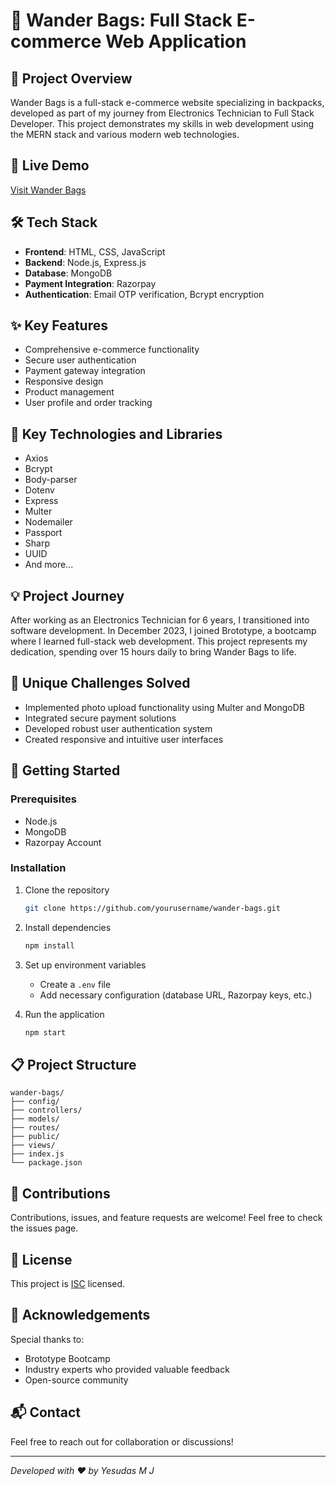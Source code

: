 # 🎒 Wander Bags: Full Stack E-commerce Web Application

## 🚀 Project Overview
Wander Bags is a full-stack e-commerce website specializing in backpacks, developed as part of my journey from Electronics Technician to Full Stack Developer. This project demonstrates my skills in web development using the MERN stack and various modern web technologies.

## 🌟 Live Demo
[Visit Wander Bags](https://wander-bags.onrender.com)

## 🛠 Tech Stack
- **Frontend**: HTML, CSS, JavaScript
- **Backend**: Node.js, Express.js
- **Database**: MongoDB
- **Payment Integration**: Razorpay
- **Authentication**: Email OTP verification, Bcrypt encryption

## ✨ Key Features
- Comprehensive e-commerce functionality
- Secure user authentication
- Payment gateway integration
- Responsive design
- Product management
- User profile and order tracking

## 🔧 Key Technologies and Libraries
- Axios
- Bcrypt
- Body-parser
- Dotenv
- Express
- Multer
- Nodemailer
- Passport
- Sharp
- UUID
- And more...

## 💡 Project Journey
After working as an Electronics Technician for 6 years, I transitioned into software development. In December 2023, I joined Brototype, a bootcamp where I learned full-stack web development. This project represents my dedication, spending over 15 hours daily to bring Wander Bags to life.

## 🔑 Unique Challenges Solved
- Implemented photo upload functionality using Multer and MongoDB
- Integrated secure payment solutions
- Developed robust user authentication system
- Created responsive and intuitive user interfaces

## 🚀 Getting Started

### Prerequisites
- Node.js
- MongoDB
- Razorpay Account

### Installation
1. Clone the repository
   ```bash
   git clone https://github.com/yourusername/wander-bags.git
   ```

2. Install dependencies
   ```bash
   npm install
   ```

3. Set up environment variables
   - Create a `.env` file
   - Add necessary configuration (database URL, Razorpay keys, etc.)

4. Run the application
   ```bash
   npm start
   ```

## 📋 Project Structure
```
wander-bags/
├── config/
├── controllers/
├── models/
├── routes/
├── public/
├── views/
├── index.js
└── package.json
```

## 🤝 Contributions
Contributions, issues, and feature requests are welcome! Feel free to check the issues page.

## 📄 License
This project is [ISC](LICENSE) licensed.

## 🙏 Acknowledgements
Special thanks to:
- Brototype Bootcamp
- Industry experts who provided valuable feedback
- Open-source community

## 📬 Contact
Feel free to reach out for collaboration or discussions!

---

*Developed with ❤️ by Yesudas M J*
